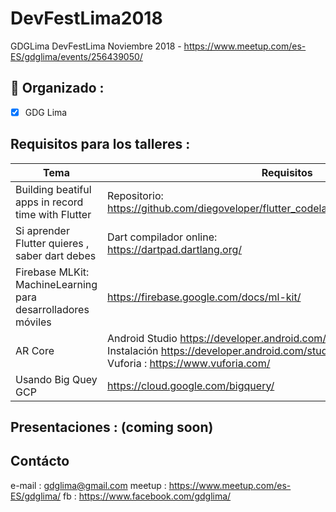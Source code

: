 # DevFestLima2018
GDGLima DevFestLima Noviembre 2018 - https://www.meetup.com/es-ES/gdglima/events/256439050/

## 🚀 Organizado : 
- [X] GDG Lima

## Requisitos para los talleres :

Tema | Requisitos 
------------ | -------------
Building beatiful apps in record time with Flutter | Repositorio:<br/>https://github.com/diegoveloper/flutter_codelab_1/blob/master/README.md
Si aprender Flutter quieres , saber dart debes | Dart compilador online:<br/>https://dartpad.dartlang.org/
Firebase MLKit: MachineLearning para desarrolladores móviles | https://firebase.google.com/docs/ml-kit/
AR Core | Android Studio https://developer.android.com/studio/?hl=es-419 <br/>Instalación https://developer.android.com/studio/install?hl=es-419 <br/>Vuforia : https://www.vuforia.com/
Usando Big Quey GCP | https://cloud.google.com/bigquery/


## Presentaciones : (coming soon)

## Contácto

e-mail : gdglima@gmail.com
meetup : https://www.meetup.com/es-ES/gdglima/
fb : https://www.facebook.com/gdglima/
